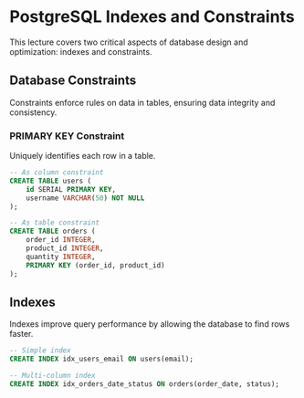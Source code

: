 # PostgreSQL Indexes and Constraints

This lecture covers two critical aspects of database design and optimization: indexes and constraints.

## Database Constraints

Constraints enforce rules on data in tables, ensuring data integrity and consistency.

### PRIMARY KEY Constraint

Uniquely identifies each row in a table.

```sql
-- As column constraint
CREATE TABLE users (
    id SERIAL PRIMARY KEY,
    username VARCHAR(50) NOT NULL
);

-- As table constraint
CREATE TABLE orders (
    order_id INTEGER,
    product_id INTEGER,
    quantity INTEGER,
    PRIMARY KEY (order_id, product_id)
);
```

## Indexes

Indexes improve query performance by allowing the database to find rows faster.

```sql
-- Simple index
CREATE INDEX idx_users_email ON users(email);

-- Multi-column index
CREATE INDEX idx_orders_date_status ON orders(order_date, status);
```
